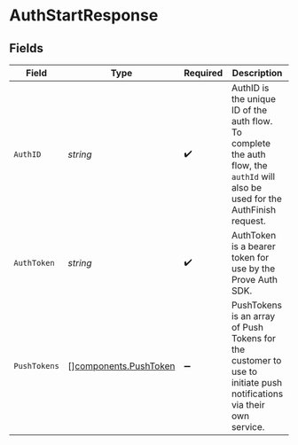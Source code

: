 # AuthStartResponse


## Fields

| Field                                                                                                                           | Type                                                                                                                            | Required                                                                                                                        | Description                                                                                                                     | Example                                                                                                                         |
| ------------------------------------------------------------------------------------------------------------------------------- | ------------------------------------------------------------------------------------------------------------------------------- | ------------------------------------------------------------------------------------------------------------------------------- | ------------------------------------------------------------------------------------------------------------------------------- | ------------------------------------------------------------------------------------------------------------------------------- |
| `AuthID`                                                                                                                        | *string*                                                                                                                        | :heavy_check_mark:                                                                                                              | AuthID is the unique ID of the auth flow. To complete the auth flow, the `authId` will also be used for the<br/>AuthFinish request. | 713189b8-5555-4b08-83ba-75d08780aebd                                                                                            |
| `AuthToken`                                                                                                                     | *string*                                                                                                                        | :heavy_check_mark:                                                                                                              | AuthToken is a bearer token for use by the Prove Auth SDK.                                                                      | eyJhbGciOi...                                                                                                                   |
| `PushTokens`                                                                                                                    | [][components.PushToken](../../models/components/pushtoken.md)                                                                  | :heavy_minus_sign:                                                                                                              | PushTokens is an array of Push Tokens for the customer to use to initiate push notifications via their own service.             |                                                                                                                                 |